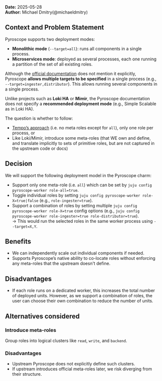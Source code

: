 **Date:** 2025-05-28<br/>
**Author:** Michael Dmitry(@michaeldmitry)  

## Context and Problem Statement

Pyroscope supports two deployment modes:

- **Monolithic mode** (`--target=all`): runs all components in a single process.
- **Microservices mode**: deployed as several processes, each one running a partition of the set of all existing roles.

Although the [official documentation](https://grafana.com/docs/pyroscope/latest/reference-pyroscope-architecture/deployment-modes/) does not mention it explicitly, Pyroscope **allows multiple targets to be specified** in a single process (e.g., `--target=ingester,distributor`). This allows running several components in a single process.

Unlike projects such as **Loki HA** or **Mimir**, the Pyroscope documentation does not specify a **recommended deployment mode** (e.g., Simple Scalable as in Loki HA).


The question is whether to follow: 
- [Tempo’s approach](https://github.com/canonical/tempo-worker-k8s-operator/blob/main/charmcraft.yaml#L55) (i.e. no meta roles except for `all`), only one role per process, or 
- Like Loki/Mimir, introduce some meta-roles (that WE own and define, and translate implicitly to sets of primitive roles, but are not captured in the upstream code or docs)


## Decision 

We will support the following deployment model in the Pyroscope charm:

- Support only one meta-role (i.e. `all`) which can be set by `juju config pyroscope-worker role-all=true`.
- Toggle individual roles by setting `juju config pyroscope-worker role-X=true|false` (e.g., `role-ingester=true`).
- Support a combination of roles by setting multiple `juju config pyroscope-worker role-X=true` config options (e.g., `juju config pyroscope-worker role-ingester=true role-distributor=true`).  
    → This would run the selected roles in the same worker process using `--target=X,Y`.


## Benefits

- We can independently scale out individual components if needed.
- Supports Pyroscope’s native ability to co-locate roles without enforcing any meta-roles that the upstream doesn't define.

## Disadvantages

- If each role runs on a dedicated worker, this increases the total number of deployed units. However, as we support a combination of roles, the user can choose their own combination to reduce the number of units.

## Alternatives considered

### Introduce meta-roles
Group roles into logical clusters like `read`, `write`, and `backend`.

### Disadvantages

- Upstream Pyroscope does not explicitly define such clusters.
- If upstream introduces official meta-roles later, we risk diverging from their structure.